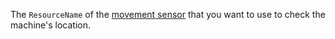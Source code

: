 The `ResourceName` of the [movement sensor](/components/movement-sensor/) that you want to use to check the machine's location.
